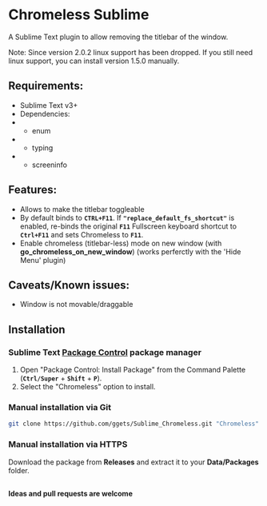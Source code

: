 # Chromeless Sublime

  A Sublime Text plugin to allow removing the titlebar of the window.

Note: Since version 2.0.2 linux support has been dropped. If you still need linux support, you can install version 1.5.0 manually.


## Requirements:

* Sublime Text v3+
* Dependencies:
* * enum
* * typing
* * screeninfo

## Features:
* Allows to make the titlebar toggleable
* By default binds to **`CTRL+F11`**. If **`"replace_default_fs_shortcut"`** is enabled, re-binds the original **`F11`** Fullscreen keyboard shortcut to **`Ctrl+F11`** and sets Chromeless to **`F11`**.
* Enable chromeless (titlebar-less) mode on new window (with **go_chromeless_on_new_window**) (works perferctly with the 'Hide Menu' plugin)


## Caveats/Known issues:
* Window is not movable/draggable


## Installation

### Sublime Text [Package Control][] package manager

1. Open "Package Control: Install Package" from the Command Palette (**`Ctrl/Super`** + **`Shift`** + **`P`**).
2. Select the "Chromeless" option to install.

[Package Control]: https://wbond.net/sublime_packages/package_control

### Manual installation via Git

```bash
git clone https://github.com/ggets/Sublime_Chromeless.git "Chromeless"
```

### Manual installation via HTTPS

Download the package from **Releases** and extract it to your **Data/Packages** folder.



##


**Ideas and pull requests are welcome**

